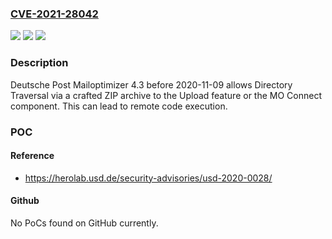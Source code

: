 ### [CVE-2021-28042](https://cve.mitre.org/cgi-bin/cvename.cgi?name=CVE-2021-28042)
![](https://img.shields.io/static/v1?label=Product&message=n%2Fa&color=blue)
![](https://img.shields.io/static/v1?label=Version&message=n%2Fa&color=blue)
![](https://img.shields.io/static/v1?label=Vulnerability&message=n%2Fa&color=brighgreen)

### Description

Deutsche Post Mailoptimizer 4.3 before 2020-11-09 allows Directory Traversal via a crafted ZIP archive to the Upload feature or the MO Connect component. This can lead to remote code execution.

### POC

#### Reference
- https://herolab.usd.de/security-advisories/usd-2020-0028/

#### Github
No PoCs found on GitHub currently.

